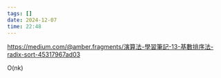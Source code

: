 ```yaml
---
tags: []
date: 2024-12-07
time: 22:48
---
```

https://medium.com/@amber.fragments/演算法-學習筆記-13-基數排序法-radix-sort-45317967ad03

O(nk)